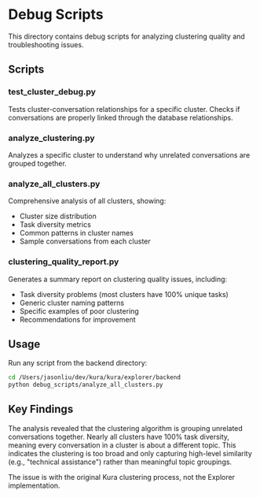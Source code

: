 # Debug Scripts

This directory contains debug scripts for analyzing clustering quality and troubleshooting issues.

## Scripts

### test_cluster_debug.py
Tests cluster-conversation relationships for a specific cluster. Checks if conversations are properly linked through the database relationships.

### analyze_clustering.py
Analyzes a specific cluster to understand why unrelated conversations are grouped together.

### analyze_all_clusters.py
Comprehensive analysis of all clusters, showing:
- Cluster size distribution
- Task diversity metrics
- Common patterns in cluster names
- Sample conversations from each cluster

### clustering_quality_report.py
Generates a summary report on clustering quality issues, including:
- Task diversity problems (most clusters have 100% unique tasks)
- Generic cluster naming patterns
- Specific examples of poor clustering
- Recommendations for improvement

## Usage

Run any script from the backend directory:
```bash
cd /Users/jasonliu/dev/kura/kura/explorer/backend
python debug_scripts/analyze_all_clusters.py
```

## Key Findings

The analysis revealed that the clustering algorithm is grouping unrelated conversations together. Nearly all clusters have 100% task diversity, meaning every conversation in a cluster is about a different topic. This indicates the clustering is too broad and only capturing high-level similarity (e.g., "technical assistance") rather than meaningful topic groupings.

The issue is with the original Kura clustering process, not the Explorer implementation.
